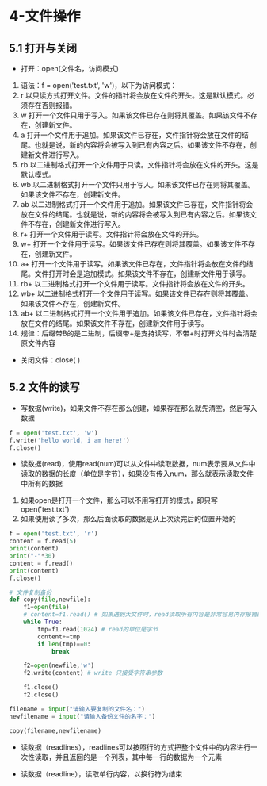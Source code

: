 # 4-文件操作

## 5.1 打开与关闭

* 打开：open(文件名，访问模式)
1. 语法：f = open('test.txt', 'w')，以下为访问模式：
2. r  以只读方式打开文件。文件的指针将会放在文件的开头。这是默认模式。必须存在否则报错。
3. w  打开一个文件只用于写入。如果该文件已存在则将其覆盖。如果该文件不存在，创建新文件。
4. a  打开一个文件用于追加。如果该文件已存在，文件指针将会放在文件的结尾。也就是说，新的内容将会被写入到已有内容之后。如果该文件不存在，创建新文件进行写入。
5. rb  以二进制格式打开一个文件用于只读。文件指针将会放在文件的开头。这是默认模式。
6. wb  以二进制格式打开一个文件只用于写入。如果该文件已存在则将其覆盖。如果该文件不存在，创建新文件。
7. ab  以二进制格式打开一个文件用于追加。如果该文件已存在，文件指针将会放在文件的结尾。也就是说，新的内容将会被写入到已有内容之后。如果该文件不存在，创建新文件进行写入。
8. r+  打开一个文件用于读写。文件指针将会放在文件的开头。
9. w+  打开一个文件用于读写。如果该文件已存在则将其覆盖。如果该文件不存在，创建新文件。
10. a+  打开一个文件用于读写。如果该文件已存在，文件指针将会放在文件的结尾。文件打开时会是追加模式。如果该文件不存在，创建新文件用于读写。
11. rb+  以二进制格式打开一个文件用于读写。文件指针将会放在文件的开头。
12. wb+  以二进制格式打开一个文件用于读写。如果该文件已存在则将其覆盖。如果该文件不存在，创建新文件。
13. ab+  以二进制格式打开一个文件用于追加。如果该文件已存在，文件指针将会放在文件的结尾。如果该文件不存在，创建新文件用于读写。
14. 规律：后缀带B的是二进制，后缀带+是支持读写，不带+时打开文件时会清楚原文件内容

* 关闭文件：close( )

## 5.2 文件的读写

* 写数据(write)，如果文件不存在那么创建，如果存在那么就先清空，然后写入数据

```py
f = open('test.txt', 'w')
f.write('hello world, i am here!')
f.close()
```

* 读数据(read)，使用read(num)可以从文件中读取数据，num表示要从文件中读取的数据的长度（单位是字节），如果没有传入num，那么就表示读取文件中所有的数据
1. 如果open是打开一个文件，那么可以不用写打开的模式，即只写 open('test.txt')
2. 如果使用读了多次，那么后面读取的数据是从上次读完后的位置开始的

```py
f = open('test.txt', 'r')
content = f.read(5)
print(content)
print("-"*30)
content = f.read()
print(content)
f.close()
```

```py
# 文件复制备份
def copy(file,newfile):
    f1=open(file)
    # content=f1.read() # 如果遇到大文件时，read读取所有内容是非常容易内存报错的
    while True:
        tmp=f1.read(1024) # read的单位是字节
        content+=tmp
        if len(tmp)==0:
            break

    f2=open(newfile,'w')
    f2.write(content) # write 只接受字符串参数

    f1.close()
    f2.close()

filename = input("请输入要复制的文件名：")
newfilename = input("请输入备份文件的名字：")

copy(filename,newfilename)
```

* 读数据（readlines），readlines可以按照行的方式把整个文件中的内容进行一次性读取，并且返回的是一个列表，其中每一行的数据为一个元素

* 读数据（readline），读取单行内容，以换行符为结束
